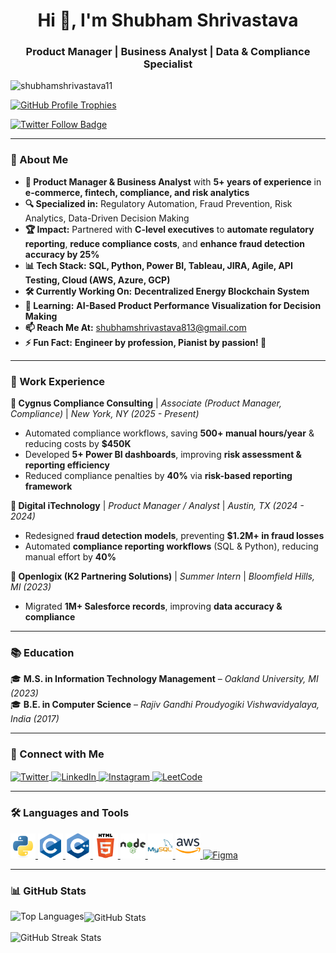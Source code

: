 <h1 align="center">Hi 👋, I'm Shubham Shrivastava</h1>
<h3 align="center">Product Manager | Business Analyst | Data & Compliance Specialist</h3>

<p align="left"> <img src="https://komarev.com/ghpvc/?username=shubhamshrivastava11&label=Profile%20views&color=0e75b6&style=flat" alt="shubhamshrivastava11" /> </p>

<p align="left"> 
    <a href="https://github.com/ryo-ma/github-profile-trophy">
        <img src="https://github-profile-trophy.vercel.app/?username=shubhamshrivastava11" alt="GitHub Profile Trophies" />
    </a> 
</p>

<p align="left"> 
    <a href="https://twitter.com/ishubham11" target="blank">
        <img src="https://img.shields.io/twitter/follow/ishubham11?logo=twitter&style=for-the-badge" alt="Twitter Follow Badge" />
    </a> 
</p>

---

### 🚀 About Me  
- **💼 Product Manager & Business Analyst** with **5+ years of experience** in **e-commerce, fintech, compliance, and risk analytics**  
- **🔍 Specialized in:** Regulatory Automation, Fraud Prevention, Risk Analytics, Data-Driven Decision Making  
- **🏆 Impact:** Partnered with **C-level executives** to **automate regulatory reporting**, **reduce compliance costs**, and **enhance fraud detection accuracy by 25%**  
- **📊 Tech Stack:** **SQL, Python, Power BI, Tableau, JIRA, Agile, API Testing, Cloud (AWS, Azure, GCP)**  
- **🛠 Currently Working On:** **Decentralized Energy Blockchain System**  
- **📖 Learning:** **AI-Based Product Performance Visualization for Decision Making**  
- **📫 Reach Me At:** [shubhamshrivastava813@gmail.com](mailto:shubhamshrivastava813@gmail.com)  
- **⚡ Fun Fact:** **Engineer by profession, Pianist by passion! 🎹**  

---

### 📂 Work Experience  

**🔹 Cygnus Compliance Consulting** | *Associate (Product Manager, Compliance)* | *New York, NY* *(2025 - Present)*  
- Automated compliance workflows, saving **500+ manual hours/year** & reducing costs by **$450K**  
- Developed **5+ Power BI dashboards**, improving **risk assessment & reporting efficiency**  
- Reduced compliance penalties by **40%** via **risk-based reporting framework**  

**🔹 Digital iTechnology** | *Product Manager / Analyst* | *Austin, TX* *(2024 - 2024)*  
- Redesigned **fraud detection models**, preventing **$1.2M+ in fraud losses**  
- Automated **compliance reporting workflows** (SQL & Python), reducing manual effort by **40%**  

**🔹 Openlogix (K2 Partnering Solutions)** | *Summer Intern* | *Bloomfield Hills, MI* *(2023)*  
- Migrated **1M+ Salesforce records**, improving **data accuracy & compliance**  

---

### 📚 Education  

🎓 **M.S. in Information Technology Management** – *Oakland University, MI* *(2023)*  
🎓 **B.E. in Computer Science** – *Rajiv Gandhi Proudyogiki Vishwavidyalaya, India* *(2017)*  

---

### 🔗 Connect with Me  
<p align="left">
    <a href="https://twitter.com/ishubham11" target="blank">
        <img align="center" src="https://raw.githubusercontent.com/rahuldkjain/github-profile-readme-generator/master/src/images/icons/Social/twitter.svg" alt="Twitter" height="30" width="40" />
    </a>
    <a href="https://linkedin.com/in/shubhamshrivastava11" target="blank">
        <img align="center" src="https://raw.githubusercontent.com/rahuldkjain/github-profile-readme-generator/master/src/images/icons/Social/linked-in-alt.svg" alt="LinkedIn" height="30" width="40" />
    </a>
    <a href="https://instagram.com/ishubhamshrivastava" target="blank">
        <img align="center" src="https://raw.githubusercontent.com/rahuldkjain/github-profile-readme-generator/master/src/images/icons/Social/instagram.svg" alt="Instagram" height="30" width="40" />
    </a>
    <a href="https://www.leetcode.com/shubham11795" target="blank">
        <img align="center" src="https://raw.githubusercontent.com/rahuldkjain/github-profile-readme-generator/master/src/images/icons/Social/leet-code.svg" alt="LeetCode" height="30" width="40" />
    </a>
</p>

---

### 🛠 Languages and Tools  

<p align="left"> 
    <a href="https://www.python.org" target="_blank">
        <img src="https://raw.githubusercontent.com/devicons/devicon/master/icons/python/python-original.svg" alt="Python" width="40" height="40"/>
    </a>
    <a href="https://www.w3schools.com/c/" target="_blank">
        <img src="https://raw.githubusercontent.com/devicons/devicon/master/icons/c/c-original.svg" alt="C" width="40" height="40"/>
    </a>
    <a href="https://www.w3schools.com/cpp/" target="_blank">
        <img src="https://raw.githubusercontent.com/devicons/devicon/master/icons/cplusplus/cplusplus-original.svg" alt="C++" width="40" height="40"/>
    </a>
    <a href="https://www.w3schools.com/html/" target="_blank">
        <img src="https://raw.githubusercontent.com/devicons/devicon/master/icons/html5/html5-original-wordmark.svg" alt="HTML5" width="40" height="40"/>
    </a>
    <a href="https://nodejs.org" target="_blank">
        <img src="https://raw.githubusercontent.com/devicons/devicon/master/icons/nodejs/nodejs-original-wordmark.svg" alt="NodeJS" width="40" height="40"/>
    </a>
    <a href="https://www.mysql.com/" target="_blank">
        <img src="https://raw.githubusercontent.com/devicons/devicon/master/icons/mysql/mysql-original-wordmark.svg" alt="MySQL" width="40" height="40"/>
    </a>
    <a href="https://aws.amazon.com" target="_blank">
        <img src="https://raw.githubusercontent.com/devicons/devicon/master/icons/amazonwebservices/amazonwebservices-original-wordmark.svg" alt="AWS" width="40" height="40"/>
    </a>
    <a href="https://www.figma.com/" target="_blank">
        <img src="https://www.vectorlogo.zone/logos/figma/figma-icon.svg" alt="Figma" width="40" height="40"/>
    </a>
</p>

---

### 📊 GitHub Stats  

<p>
    <img align="left" src="https://github-readme-stats.vercel.app/api/top-langs?username=shubhamshrivastava11&show_icons=true&locale=en&layout=compact" alt="Top Languages" />
</p>

<p>
    <img align="center" src="https://github-readme-stats.vercel.app/api?username=shubhamshrivastava11&show_icons=true&locale=en" alt="GitHub Stats" />
</p>

<p>
    <img align="center" src="https://github-readme-streak-stats.herokuapp.com/?user=shubhamshrivastava11&" alt="GitHub Streak Stats" />
</p>
